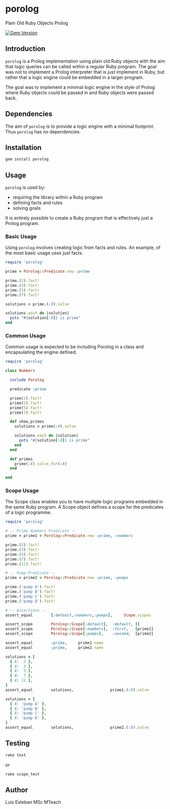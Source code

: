 # porolog

Plain Old Ruby Objects Prolog

[![Gem Version](https://badge.fury.io/rb/porolog.svg)](https://badge.fury.io/rb/porolog)

## Introduction

`porolog` is a Prolog implementation using plain old Ruby objects with the aim that
logic queries can be called within a regular Ruby program.  The goal was not to
implement a Prolog interpreter that is just implement in Ruby, but rather that
a logic engine could be embedded in a larger program.

The goal was to implement a minimal logic engine in the style of Prolog where
Ruby objects could be passed in and Ruby objects were passed back.

## Dependencies

The aim of `porolog` is to provide a logic engine with a minimal footprint.
Thus `porolog` has no dependencies.

## Installation

```bash
gem install porolog
```

## Usage

`porolog` is used by:

* requiring the library within a Ruby program
* defining facts and rules
* solving goals

It is entirely possible to create a Ruby program that is effectively just a Prolog program.

### Basic Usage

Using `porolog` involves creating logic from facts and rules.
An example, of the most basic usage uses just facts.

```ruby
require 'porolog'

prime = Porolog::Predicate.new :prime

prime.(2).fact!
prime.(3).fact!
prime.(5).fact!
prime.(7).fact!

solutions = prime.(:X).solve

solutions.each do |solution|
  puts "#{solution[:X]} is prime"
end
```

### Common Usage

Common usage is expected to be including Porolog in a class and encapsulating the engine defined.

```ruby
require 'porolog'

class Numbers

  include Porolog

  predicate :prime

  prime(2).fact!
  prime(3).fact!
  prime(5).fact!
  prime(7).fact!

  def show_primes
    solutions = prime(:X).solve

    solutions.each do |solution|
      puts "#{solution[:X]} is prime"
    end
  end

  def primes
    prime(:X).solve_for(:X)
  end

end
```

### Scope Usage

The Scope class enables you to have multiple logic programs embedded in the same
Ruby program.  A Scope object defines a scope for the predicates of a logic programme.

```ruby
require 'porolog'

# -- Prime Numbers Predicate --
prime = prime1 = Porolog::Predicate.new :prime, :numbers

prime.(2).fact!
prime.(3).fact!
prime.(5).fact!
prime.(7).fact!
prime.(11).fact!

# -- Pump Predicate --
prime = prime2 = Porolog::Predicate.new :prime, :pumps

prime.('pump A').fact!
prime.('pump B').fact!
prime.('pump C').fact!
prime.('pump D').fact!

# -- Assertions --
assert_equal        [:default,:numbers,:pumps],     Scope.scopes

assert_scope        Porolog::Scope[:default],  :default, []
assert_scope        Porolog::Scope[:numbers],  :first,   [prime1]
assert_scope        Porolog::Scope[:pumps],    :second,  [prime2]

assert_equal        :prime,     prime1.name
assert_equal        :prime,     prime2.name

solutions = [
  { X:  2 },
  { X:  3 },
  { X:  5 },
  { X:  7 },
  { X: 11 },
]
assert_equal        solutions,                prime1.(:X).solve

solutions = [
  { X: 'pump A' },
  { X: 'pump B' },
  { X: 'pump C' },
  { X: 'pump D' },
]
assert_equal        solutions,                prime2.(:X).solve
```

## Testing

```bash
rake test
```

or

```bash
rake scope_test
```

## Author

Luis Esteban MSc MTeach
